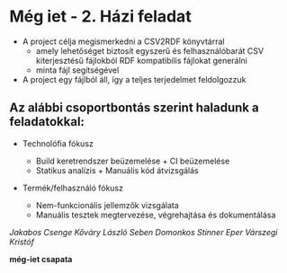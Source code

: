 # Még iet - 2. Házi feladat

* A project célja megismerkedni a CSV2RDF könyvtárral
  * amely lehetőséget biztosít egyszerű és felhasználóbarát CSV kiterjesztésű fájlokból RDF kompatibilis fájlokat generálni 
  * minta fájl segítségével
* A project egy fájlból áll, így a teljes terjedelmet feldolgozzuk

## Az alábbi csoportbontás szerint haladunk a feladatokkal:

* Technolófia fókusz
  * Build keretrendszer beüzemelése + CI beüzemelése
  * Statikus analízis + Manuális kód átvizsgálás

* Termék/felhasználó fókusz
  * Nem-funkcionális jellemzők vizsgálata
  * Manuális tesztek megtervezése, végrehajtása és dokumentálása

*Jakabos Csenge*
*Kőváry László*
*Seben Domonkos*
*Stinner Eper*
*Várszegi Kristóf*

**még-iet csapata**
